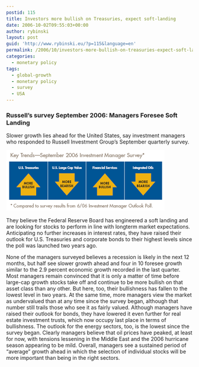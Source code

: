 ```yaml
---
postid: 115
title: Investors more bullish on Treasuries, expect soft-landing
date: 2006-10-02T09:55:03+00:00
author: rybinski
layout: post
guid: 'http://www.rybinski.eu/?p=115&language=en'
permalink: /2006/10/investors-more-bullish-on-treasuries-expect-soft-landing/
categories:
  - monetary policy
tags:
  - global-growth
  - monetary policy
  - survey
  - USA
---
```

### Russell’s survey September 2006: Managers Foresee Soft Landing

Slower growth lies ahead for the United States, say investment managers who responded to Russell Investment Group’s September quarterly survey.

![Russell results](/uploads/russel_sep_2006.png)

They believe the Federal Reserve Board has engineered a soft landing and are looking for stocks to perform in line with longterm market expectations. Anticipating no further increases in interest rates, they have raised their outlook for U.S. Treasuries and corporate bonds to their highest levels since the poll was launched two years ago.

<!--more--> None of the managers surveyed believes a recession is likely in the next 12 months, but half see slower growth ahead and four in 10 foresee growth similar to the 2.9 percent economic growth recorded in the last quarter. Most managers remain convinced that it is only a matter of time before large-cap growth stocks take off and continue to be more bullish on that asset class than any other. But here, too, their bullishness has fallen to the lowest level in two years. At the same time, more managers view the market as undervalued than at any time since the survey began, although that number still trails those who see it as fairly valued. Although managers have raised their outlook for bonds, they have lowered it even further for real estate investment trusts, which now occupy last place in terms of bullishness. The outlook for the energy sectors, too, is the lowest since the survey began. Clearly managers believe that oil prices have peaked, at least for now, with tensions lessening in the Middle East and the 2006 hurricane season appearing to be mild. Overall, managers see a sustained period of “average” growth ahead in which the selection of individual stocks will be more important than being in the right sectors.
